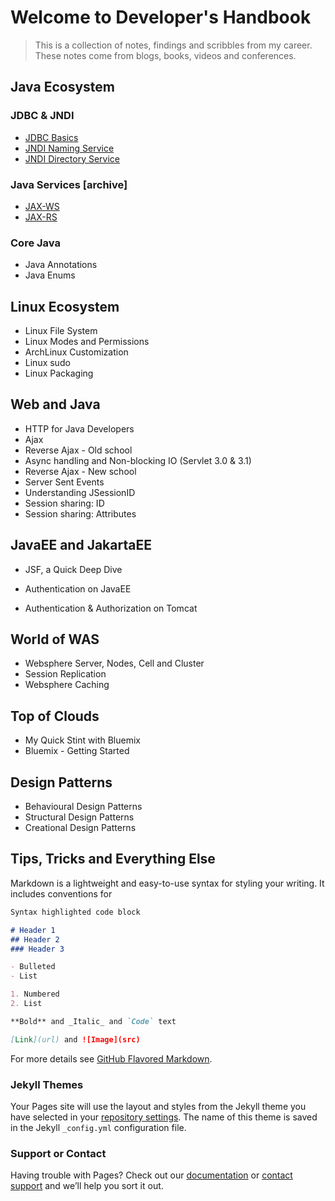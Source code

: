 # Welcome to Developer's Handbook
> This is a collection of notes, findings and scribbles from my career. These notes come from blogs, books, videos and conferences.  

## Java Ecosystem

### JDBC & JNDI

- [JDBC Basics](./jdbc.md)
- [JNDI Naming Service](./jndi-naming.md)
- [JNDI Directory Service](./jndi-directory.md)

### Java Services [archive]
- [JAX-WS](https://notes-from-a-dev.blogspot.com/2014/07/jax-ws-tutorial.html)
- [JAX-RS](https://notes-from-a-dev.blogspot.com/2014/06/jax-rs-tutorial.html)

### Core Java
- Java Annotations
- Java Enums

## Linux Ecosystem

- Linux File System
- Linux Modes and Permissions
- ArchLinux Customization
- Linux sudo
- Linux Packaging

## Web and Java

- HTTP for Java Developers
- Ajax
- Reverse Ajax - Old school
- Async handling and Non-blocking IO (Servlet 3.0 & 3.1)
- Reverse Ajax - New school
- Server Sent Events
- Understanding JSessionID
- Session sharing: ID
- Session sharing: Attributes

## JavaEE and JakartaEE

- JSF, a Quick Deep Dive

- Authentication on JavaEE
- Authentication & Authorization on Tomcat

## World of WAS

- Websphere Server, Nodes, Cell and Cluster
- Session Replication
- Websphere Caching

## Top of Clouds

- My Quick Stint with Bluemix
- Bluemix - Getting Started

## Design Patterns

- Behavioural Design Patterns
- Structural Design Patterns
- Creational Design Patterns

## Tips, Tricks and Everything Else


Markdown is a lightweight and easy-to-use syntax for styling your writing. It includes conventions for

```markdown
Syntax highlighted code block

# Header 1
## Header 2
### Header 3

- Bulleted
- List

1. Numbered
2. List

**Bold** and _Italic_ and `Code` text

[Link](url) and ![Image](src)
```

For more details see [GitHub Flavored Markdown](https://guides.github.com/features/mastering-markdown/).

### Jekyll Themes

Your Pages site will use the layout and styles from the Jekyll theme you have selected in your [repository settings](https://github.com/john77eipe/john77eipe.github.io/settings). The name of this theme is saved in the Jekyll `_config.yml` configuration file.

### Support or Contact

Having trouble with Pages? Check out our [documentation](https://help.github.com/categories/github-pages-basics/) or [contact support](https://github.com/contact) and we’ll help you sort it out.
